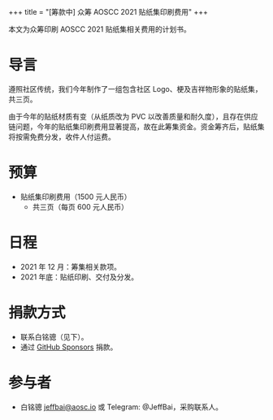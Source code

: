 +++
title = "[筹款中] 众筹 AOSCC 2021 贴纸集印刷费用"
+++

本文为众筹印刷 AOSCC 2021 贴纸集相关费用的计划书。

# 导言

遵照社区传统，我们今年制作了一组包含社区 Logo、梗及吉祥物形象的贴纸集，共三页。

由于今年的贴纸材质有变（从纸质改为 PVC 以改善质量和耐久度），且存在供应链问题，今年的贴纸集印刷费用显著提高，故在此筹集资金。资金筹齐后，贴纸集将按需免费分发，收件人付运费。

# 预算

+ 贴纸集印刷费用（1500 元人民币）
    - 共三页（每页 600 元人民币）

# 日程

- 2021 年 12 月：筹集相关款项。
- 2021 年底：贴纸印刷、交付及分发。

# 捐款方式

- 联系白铭骢（见下）。
- 通过 [GitHub Sponsors](https://github.com/sponsors/AOSC-Dev) 捐款。

# 参与者

- 白铭骢 <jeffbai@aosc.io> 或 Telegram: @JeffBai，采购联系人。
